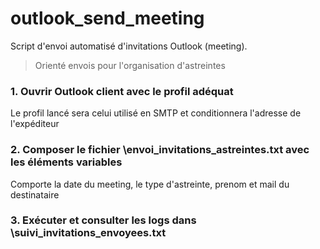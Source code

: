 # outlook_send_meeting

Script d'envoi automatisé d'invitations Outlook (meeting).

> Orienté envois pour l'organisation d'astreintes

### 1. Ouvrir Outlook client avec le profil adéquat
Le profil lancé sera celui utilisé en SMTP et conditionnera l'adresse de l'expéditeur 
### 2. Composer le fichier \envoi_invitations_astreintes.txt avec les éléments variables
Comporte la date du meeting, le type d'astreinte, prenom et mail du destinataire
### 3. Exécuter et consulter les logs dans \suivi_invitations_envoyees.txt

